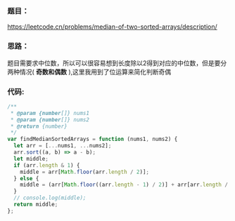 ### **题目：**
 https://leetcode.cn/problems/median-of-two-sorted-arrays/description/


### **思路：** 
题目需要求中位数，所以可以很容易想到长度除以2得到对应的中位数，但是要分两种情况( **奇数和偶数** ),这里我用到了位运算来简化判断奇偶


### **代码:**
```js
/**
 * @param {number[]} nums1
 * @param {number[]} nums2
 * @return {number}
 */
var findMedianSortedArrays = function (nums1, nums2) {
  let arr = [...nums1, ...nums2];
  arr.sort((a, b) => a - b);
  let middle;
  if (arr.length & 1) {
    middle = arr[Math.floor(arr.length / 2)];
  } else {
    middle = (arr[Math.floor((arr.length - 1) / 2)] + arr[arr.length / 2]) / 2;
  }
  // console.log(middle);
  return middle;
};
```